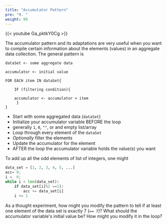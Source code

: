 ```yaml
---
title: "Accumulator Pattern"
pre: "9. "
weight: 90
---
```


{{< youtube Ga_pktkY0Cg  >}}

<!-- TODO Update Video -->

The accumulator pattern and its adaptations are very useful when you want to compile certain information about the elements (values) in an aggregate data collection.  The general pattern is 

```text
dataSet <- some aggregate data

accumulator <- initial value

FOR EACH item IN dataSet{

    IF (filtering condition){

 	accumulator <- accumulator + item
     }
}
```

*  Start with some aggregated data (`dataSet`)
*  Initialize your accumulator variable BEFORE the loop
  * generally `1`, `0`, `""`, or and empty list/array
*  Loop through every element of the `dataSet`
  * <em>Optionally</em> filter the elements
*  Update the accumulator for the element
*  AFTER the loop the accumulator variable holds the value(s) you want

To add up all the odd elements of list of integers, one might

```python
data_set = [1, 2, 3, 4, 5, ...]
acc= 0;
i =  0;
while i < len(data_set):
    if data_set[i]%2 ==1):
        acc += data_set[i]
    i += 1
```

As a thought experiment, how might you modify the pattern to tell if at least one element of the data set is exactly 7 (`== 7`)?  What should the accumulator variable's initial value be?  How might you modify it in the loop?